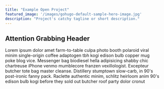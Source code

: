 ```yaml
---
title: "Example Open Project"
featured_image: '/images/gohugo-default-sample-hero-image.jpg'
description: "Project's catchy tagline or short description."
---
```


## Attention Grabbing Header
Lorem ipsum dolor amet farm-to-table culpa photo booth polaroid viral minim single-origin coffee adaptogen tbh kogi edison bulb copper mug poke blog vice. Messenger bag biodiesel hella adipisicing shabby chic chartreuse iPhone venmo mumblecore franzen vexillologist. Excepteur butcher tote bag master cleanse. Distillery stumptown slow-carb, in 90's post-ironic fanny pack. Raclette authentic minim, schlitz heirloom anim 90's edison bulb kogi before they sold out butcher roof party dolor cronut
